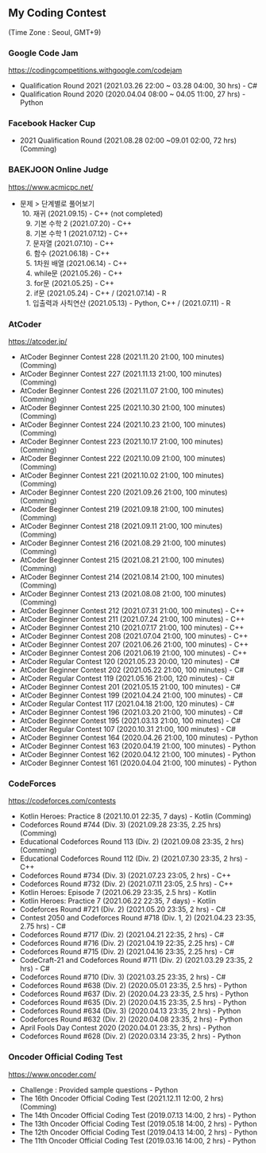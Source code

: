 ## My Coding Contest
(Time Zone : Seoul, GMT+9)


### Google Code Jam
https://codingcompetitions.withgoogle.com/codejam
- Qualification Round 2021 (2021.03.26 22:00 ~ 03.28 04:00, 30 hrs) - C#
- Qualification Round 2020 (2020.04.04 08:00 ~ 04.05 11:00, 27 hrs) - Python

### Facebook Hacker Cup
- 2021 Qualification Round (2021.08.28 02:00 ~09.01 02:00, 72 hrs) (Comming)

### BAEKJOON Online Judge
https://www.acmicpc.net/
- 문제 > 단계별로 풀어보기  
&nbsp;10. 재귀 (2021.09.15) - C++ (not completed)  
&nbsp;&nbsp;&nbsp;9. 기본 수학 2 (2021.07.20) - C++  
&nbsp;&nbsp;&nbsp;8. 기본 수학 1 (2021.07.12) - C++  
&nbsp;&nbsp;&nbsp;7. 문자열 (2021.07.10) - C++  
&nbsp;&nbsp;&nbsp;6. 함수 (2021.06.18) - C++  
&nbsp;&nbsp;&nbsp;5. 1차원 배열 (2021.06.14) - C++  
&nbsp;&nbsp;&nbsp;4. while문 (2021.05.26) - C++  
&nbsp;&nbsp;&nbsp;3. for문 (2021.05.25) - C++  
&nbsp;&nbsp;&nbsp;2. if문 (2021.05.24) - C++ / (2021.07.14) - R  
&nbsp;&nbsp;&nbsp;1. 입출력과 사칙연산 (2021.05.13) - Python, C++ / (2021.07.11) - R

### AtCoder
https://atcoder.jp/
- AtCoder Beginner Contest 228 (2021.11.20 21:00, 100 minutes) (Comming)
- AtCoder Beginner Contest 227 (2021.11.13 21:00, 100 minutes) (Comming)
- AtCoder Beginner Contest 226 (2021.11.07 21:00, 100 minutes) (Comming)
- AtCoder Beginner Contest 225 (2021.10.30 21:00, 100 minutes) (Comming)
- AtCoder Beginner Contest 224 (2021.10.23 21:00, 100 minutes) (Comming)
- AtCoder Beginner Contest 223 (2021.10.17 21:00, 100 minutes) (Comming)
- AtCoder Beginner Contest 222 (2021.10.09 21:00, 100 minutes) (Comming)
- AtCoder Beginner Contest 221 (2021.10.02 21:00, 100 minutes) (Comming)
- AtCoder Beginner Contest 220 (2021.09.26 21:00, 100 minutes) (Comming)
- AtCoder Beginner Contest 219 (2021.09.18 21:00, 100 minutes) (Comming)
- AtCoder Beginner Contest 218 (2021.09.11 21:00, 100 minutes) (Comming)
- AtCoder Beginner Contest 216 (2021.08.29 21:00, 100 minutes) (Comming)
- AtCoder Beginner Contest 215 (2021.08.21 21:00, 100 minutes) (Comming)
- AtCoder Beginner Contest 214 (2021.08.14 21:00, 100 minutes) (Comming)
- AtCoder Beginner Contest 213 (2021.08.08 21:00, 100 minutes) (Comming)
- AtCoder Beginner Contest 212 (2021.07.31 21:00, 100 minutes) - C++
- AtCoder Beginner Contest 211 (2021.07.24 21:00, 100 minutes) - C++
- AtCoder Beginner Contest 210 (2021.07.17 21:00, 100 minutes) - C++
- AtCoder Beginner Contest 208 (2021.07.04 21:00, 100 minutes) - C++
- AtCoder Beginner Contest 207 (2021.06.26 21:00, 100 minutes) - C++
- AtCoder Beginner Contest 206 (2021.06.19 21:00, 100 minutes) - C++
- AtCoder Regular Contest 120 (2021.05.23 20:00, 120 minutes) - C#
- AtCoder Beginner Contest 202 (2021.05.22 21:00, 100 minutes) - C#
- AtCoder Regular Contest 119 (2021.05.16 21:00, 120 minutes) - C#
- AtCoder Beginner Contest 201 (2021.05.15 21:00, 100 minutes) - C#
- AtCoder Beginner Contest 199 (2021.04.24 21:00, 100 minutes) - C#
- AtCoder Regular Contest 117 (2021.04.18 21:00, 120 minutes) - C#
- AtCoder Beginner Contest 196 (2021.03.20 21:00, 100 minutes) - C#
- AtCoder Beginner Contest 195 (2021.03.13 21:00, 100 minutes) - C#
- AtCoder Regular Contest 107 (2020.10.31 21:00, 100 minutes) - C#
- AtCoder Beginner Contest 164 (2020.04.26 21:00, 100 minutes) - Python
- AtCoder Beginner Contest 163 (2020.04.19 21:00, 100 minutes) - Python
- AtCoder Beginner Contest 162 (2020.04.12 21:00, 100 minutes) - Python
- AtCoder Beginner Contest 161 (2020.04.04 21:00, 100 minutes) - Python

### CodeForces
https://codeforces.com/contests
- Kotlin Heroes: Practice 8 (2021.10.01 22:35, 7 days) - Kotlin (Comming)
- Codeforces Round #744 (Div. 3) (2021.09.28 23:35, 2.25 hrs) (Comming)
- Educational Codeforces Round 113 (Div. 2) (2021.09.08 23:35, 2 hrs) (Comming)
- Educational Codeforces Round 112 (Div. 2) (2021.07.30 23:35, 2 hrs) - C++
- Codeforces Round #734 (Div. 3) (2021.07.23 23:05, 2 hrs) - C++
- Codeforces Round #732 (Div. 2) (2021.07.11 23:05, 2.5 hrs) - C++
- Kotlin Heroes: Episode 7 (2021.06.29 23:35, 2.5 hrs) - Kotlin
- Kotlin Heroes: Practice 7 (2021.06.22 22:35, 7 days) - Kotlin
- Codeforces Round #721 (Div. 2) (2021.05.20 23:35, 2 hrs) - C#
- Contest 2050 and Codeforces Round #718 (Div. 1, 2) (2021.04.23 23:35, 2.75 hrs) - C#
- Codeforces Round #717 (Div. 2) (2021.04.21 22:35, 2 hrs) - C#
- Codeforces Round #716 (Div. 2) (2021.04.19 22:35, 2.25 hrs) - C#
- Codeforces Round #715 (Div. 2) (2021.04.16 23:35, 2.25 hrs) - C#
- CodeCraft-21 and Codeforces Round #711 (Div. 2) (2021.03.29 23:35, 2 hrs) - C#
- Codeforces Round #710 (Div. 3) (2021.03.25 23:35, 2 hrs) - C#
- Codeforces Round #638 (Div. 2) (2020.05.01 23:35, 2.5 hrs) - Python
- Codeforces Round #637 (Div. 2) (2020.04.23 23:35, 2.5 hrs) - Python
- Codeforces Round #635 (Div. 2) (2020.04.15 23:35, 2.5 hrs) - Python
- Codeforces Round #634 (Div. 3) (2020.04.13 23:35, 2 hrs) - Python
- Codeforces Round #632 (Div. 2) (2020.04.08 23:35, 2 hrs) - Python
- April Fools Day Contest 2020 (2020.04.01 23:35, 2 hrs) - Python
- Codeforces Round #628 (Div. 2) (2020.03.14 23:35, 2 hrs) - Python

### Oncoder Official Coding Test
https://www.oncoder.com/
- Challenge : Provided sample questions - Python
- The 16th Oncoder Official Coding Test (2021.12.11 12:00, 2 hrs) (Comming)
- The 14th Oncoder Official Coding Test (2019.07.13 14:00, 2 hrs) - Python
- The 13th Oncoder Official Coding Test (2019.05.18 14:00, 2 hrs) - Python
- The 12th Oncoder Official Coding Test (2019.04.13 14:00, 2 hrs) - Python
- The 11th Oncoder Official Coding Test (2019.03.16 14:00, 2 hrs) - Python
